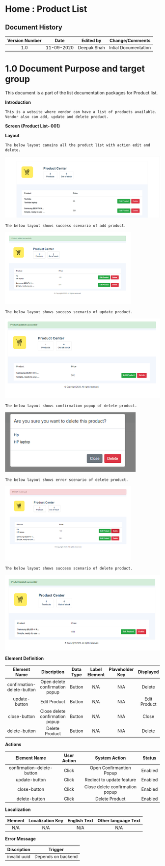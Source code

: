 ---
---

# Home : Product List

## Document History

| **Version Number** |  **Date**  | **Edited by** | **Change/Comments**  |
| :----------------: | :--------: | :-----------: | :------------------: |
|        1.0         | 11-09-2020 |  Deepak Shah  | Intial Documentation |

# 1.0 Document Purpose and target group

This document is a part of the list documentation packages for Product list.

**Introduction**

```
This is a website where vendor can have a list of products available. Vendor also can add, update and delete product.
```

**Screen (Product List- 001)**

**Layout**

```
The below layout canains all the product list with action edit and delete.
```

![](media/Home_Product_List.PNG)

```
The below layout shows success scenario of add product.
```

![](media/add_product_success.PNG)

```
The below layout shows success scenario of update product.
```

![](media/update_product_success.PNG)

```
The below layout shows confirmation popup of delete product.
```

![](media/delete_confirmation.PNG)

```
The below layout shows error scenario of delete product.
```

![](media/delete_error.PNG)

```
The below layout shows success scenario of delete product.
```

![](media/delete_success.PNG)

**Element Definition**

|      **Element Name**      |         **Discription**         | **Data Type** | **Label Element** | **Plaveholder Key** | **Displayed** | **Mandatory** | **Enabled** | **Default** | **Tab Order** |
| :------------------------: | :-----------------------------: | :-----------: | :---------------: | :-----------------: | :-----------: | :-----------: | :---------: | :---------: | :-----------: |
| confirmation-delete-button | Open delete confirmation popup  |    Button     |        N/A        |         N/A         |    Delete     |      Yes      |     Yes     |     N/A     |       0       |
|       update-button        |          Edit Product           |    Button     |        N/A        |         N/A         | Edit Product  |      Yes      |     Yes     |     N/A     |       0       |
|        close-button        | Close delete confirmation popup |    Button     |        N/A        |         N/A         |     Close     |      Yes      |     Yes     |     N/A     |       0       |
|       delete-button        |         Delete Product          |    Button     |        N/A        |         N/A         |    Delete     |      Yes      |     Yes     |     N/A     |       0       |

**Actions**

|      **Element Name**      | **User Action** |        **System Action**        | **Status** |
| :------------------------: | :-------------: | :-----------------------------: | :--------: |
| confirmation-delete-button |      Click      |    Open Confirmantion Popup     |  Enabled   |
|       update-button        |      Click      |    Rediect to update feature    |  Enabled   |
|        close-button        |      Click      | Close delete confirmation popup |  Enabled   |
|       delete-button        |      Click      |         Delete Product          |  Enabled   |

**Localization**

| **Element** | **Localization Key** | **English Text** | **Other language Text** |
| :---------: | :------------------: | :--------------: | :---------------------: |
|     N/A     |         N/A          |       N/A        |           N/A           |

**Error Message**

| **Discription** |    **Trigger**     |
| :-------------: | :----------------: |
|  invalid uuid   | Depends on backend |
